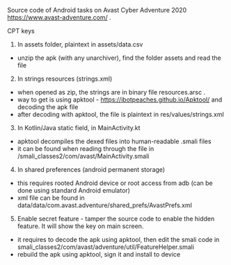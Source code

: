Source code of Android tasks on Avast Cyber Adventure 2020 https://www.avast-adventure.com/ .





CPT keys

1. In assets folder, plaintext in assets/data.csv
- unzip the apk (with any unarchiver), find the folder assets and read the file

2. In strings resources (strings.xml)
- when opened as zip, the strings are in binary file resources.arsc .
- way to get is using apktool - https://ibotpeaches.github.io/Apktool/ and decoding the apk file
- after decoding with apktool, the file is plaintext in res/values/strings.xml

3. In Kotlin/Java static field, in MainActivity.kt
- apktool decompiles the dexed files into human-readable .smali files
- it can be found when reading through the file in /smali_classes2/com/avast/MainActivity.smali

4. In shared preferences (android permanent storage)
- this requires rooted Android device or root access from adb (can be done using standard Android emulator)
- xml file can be found in data/data/com.avast.adventure/shared_prefs/AvastPrefs.xml

5. Enable secret feature - tamper the source code to enable the hidden feature. It will show the key on main screen.
- it requires to decode the apk using apktool, then edit the smali code in smali_classes2/com/avast/adventure/util/FeatureHelper.smali
- rebuild the apk using apktool, sign it and install to device
